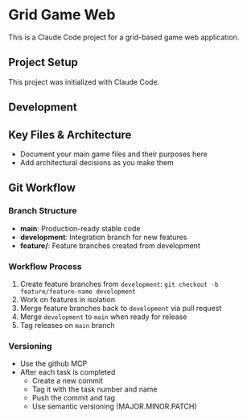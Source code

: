 # Grid Game Web

This is a Claude Code project for a grid-based game web application.

## Project Setup

This project was initialized with Claude Code.

## Development

## Key Files & Architecture

- Document your main game files and their purposes here
- Add architectural decisions as you make them

## Git Workflow

### Branch Structure

- **main**: Production-ready stable code
- **development**: Integration branch for new features
- **feature/**: Feature branches created from development

### Workflow Process

1. Create feature branches from `development`: `git checkout -b feature/feature-name development`
2. Work on features in isolation
3. Merge feature branches back to `development` via pull request
4. Merge `development` to `main` when ready for release
5. Tag releases on `main` branch

### Versioning

- Use the github MCP
- After each task is completed
  - Create a new commit
  - Tag it with the task number and name
  - Push the commit and tag
  - Use semantic versioning (MAJOR.MINOR.PATCH)